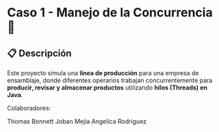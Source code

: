 # Caso 1 - Manejo de la Concurrencia 🚀

## 📋 Descripción
Este proyecto simula una **línea de producción** para una empresa de ensamblaje, donde diferentes operarios trabajan concurrentemente para **producir, revisar y almacenar productos** utilizando **hilos (Threads) en Java**.

Colaboradores:

Thomas Bonnett
Joban Mejia
Angelica Rodriguez

